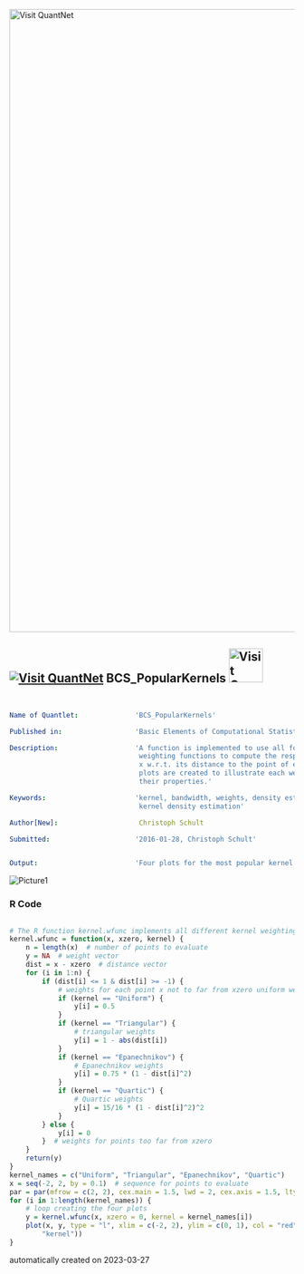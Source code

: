 [<img src="https://github.com/QuantLet/Styleguide-and-FAQ/blob/master/pictures/banner.png" width="1100" alt="Visit QuantNet">](http://quantlet.de/)

## [<img src="https://github.com/QuantLet/Styleguide-and-FAQ/blob/master/pictures/qloqo.png" alt="Visit QuantNet">](http://quantlet.de/) **BCS_PopularKernels** [<img src="https://github.com/QuantLet/Styleguide-and-FAQ/blob/master/pictures/QN2.png" width="60" alt="Visit QuantNet 2.0">](http://quantlet.de/)

```yaml


Name of Quantlet:              'BCS_PopularKernels'

Published in:                  'Basic Elements of Computational Statistics'

Description:                   'A function is implemented to use all four different kernel
                                weighting functions to compute the respective weight of a point
                                x w.r.t. its distance to the point of evaluation x_0. Four
                                plots are created to illustrate each weighting functions and
                                their properties.'

Keywords:                      'kernel, bandwidth, weights, density estimation, plot, nonparametric,
                                kernel density estimation'

Author[New]:                    Christoph Schult

Submitted:                     '2016-01-28, Christoph Schult'


Output:                        'Four plots for the most popular kernel weighting functions.'

```

![Picture1](BCS_PopularKernels.png)

### R Code
```r

# The R function kernel.wfunc implements all different kernel weighting functions in R
kernel.wfunc = function(x, xzero, kernel) {
    n = length(x)  # number of points to evaluate
    y = NA  # weight vector
    dist = x - xzero  # distance vector
    for (i in 1:n) {
        if (dist[i] <= 1 & dist[i] >= -1) {
            # weights for each point x not to far from xzero uniform weights
            if (kernel == "Uniform") {
                y[i] = 0.5
            }
            if (kernel == "Triangular") {
                # triangular weights
                y[i] = 1 - abs(dist[i])
            }
            if (kernel == "Epanechnikov") {
                # Epanechnikov weights
                y[i] = 0.75 * (1 - dist[i]^2)
            }
            if (kernel == "Quartic") {
                # Quartic weights
                y[i] = 15/16 * (1 - dist[i]^2)^2
            }
        } else {
            y[i] = 0
        }  # weights for points too far from xzero
    }
    return(y)
}
kernel_names = c("Uniform", "Triangular", "Epanechnikov", "Quartic")
x = seq(-2, 2, by = 0.1)  # sequence for points to evaluate
par = par(mfrow = c(2, 2), cex.main = 1.5, lwd = 2, cex.axis = 1.5, lty = "solid")
for (i in 1:length(kernel_names)) {
    # loop creating the four plots
    y = kernel.wfunc(x, xzero = 0, kernel = kernel_names[i])
    plot(x, y, type = "l", xlim = c(-2, 2), ylim = c(0, 1), col = "red", xlab = "", ylab = "", main = paste(kernel_names[i], 
        "kernel"))
}
```

automatically created on 2023-03-27